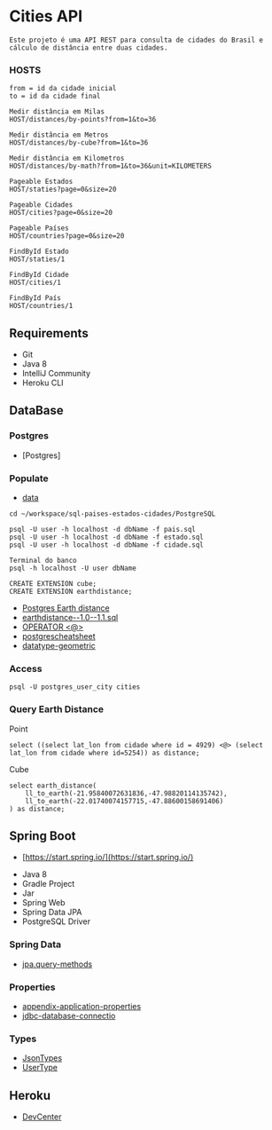 # Cities API
```shell script
Este projeto é uma API REST para consulta de cidades do Brasil e cálculo de distância entre duas cidades.
```

### HOSTS

```shell script
from = id da cidade inicial
to = id da cidade final

Medir distância em Milas
HOST/distances/by-points?from=1&to=36

Medir distância em Metros
HOST/distances/by-cube?from=1&to=36

Medir distância em Kilometros
HOST/distances/by-math?from=1&to=36&unit=KILOMETERS

Pageable Estados 
HOST/staties?page=0&size=20

Pageable Cidades 
HOST/cities?page=0&size=20

Pageable Países 
HOST/countries?page=0&size=20

FindById Estado
HOST/staties/1

FindById Cidade
HOST/cities/1

FindById País
HOST/countries/1
```

## Requirements

* Git
* Java 8
* IntelliJ Community
* Heroku CLI

## DataBase

### Postgres

* [Postgres]

### Populate

* [data](https://github.com/chinnonsantos/sql-paises-estados-cidades/tree/master/PostgreSQL)

```shell script
cd ~/workspace/sql-paises-estados-cidades/PostgreSQL

psql -U user -h localhost -d dbName -f pais.sql
psql -U user -h localhost -d dbName -f estado.sql
psql -U user -h localhost -d dbName -f cidade.sql

Terminal do banco
psql -h localhost -U user dbName

CREATE EXTENSION cube; 
CREATE EXTENSION earthdistance;
```

* [Postgres Earth distance](https://www.postgresql.org/docs/current/earthdistance.html)
* [earthdistance--1.0--1.1.sql](https://github.com/postgres/postgres/blob/master/contrib/earthdistance/earthdistance--1.0--1.1.sql)
* [OPERATOR <@>](https://github.com/postgres/postgres/blob/master/contrib/earthdistance/earthdistance--1.1.sql)
* [postgrescheatsheet](https://postgrescheatsheet.com/#/tables)
* [datatype-geometric](https://www.postgresql.org/docs/current/datatype-geometric.html)

### Access

```shell script
psql -U postgres_user_city cities
```

### Query Earth Distance

Point
```roomsql
select ((select lat_lon from cidade where id = 4929) <@> (select lat_lon from cidade where id=5254)) as distance;
```

Cube
```roomsql
select earth_distance(
    ll_to_earth(-21.95840072631836,-47.98820114135742), 
    ll_to_earth(-22.01740074157715,-47.88600158691406)
) as distance;
```

## Spring Boot

* [https://start.spring.io/](https://start.spring.io/)

+ Java 8
+ Gradle Project
+ Jar
+ Spring Web
+ Spring Data JPA
+ PostgreSQL Driver

### Spring Data

* [jpa.query-methods](https://docs.spring.io/spring-data/jpa/docs/current/reference/html/#jpa.query-methods)

### Properties

* [appendix-application-properties](https://docs.spring.io/spring-boot/docs/current/reference/html/appendix-application-properties.html)
* [jdbc-database-connectio](https://www.codejava.net/java-se/jdbc/jdbc-database-connection-url-for-common-databases)

### Types

* [JsonTypes](https://github.com/vladmihalcea/hibernate-types)
* [UserType](https://docs.jboss.org/hibernate/orm/3.5/api/org/hibernate/usertype/UserType.html)

## Heroku

* [DevCenter](https://devcenter.heroku.com/articles/getting-started-with-gradle-on-heroku)

